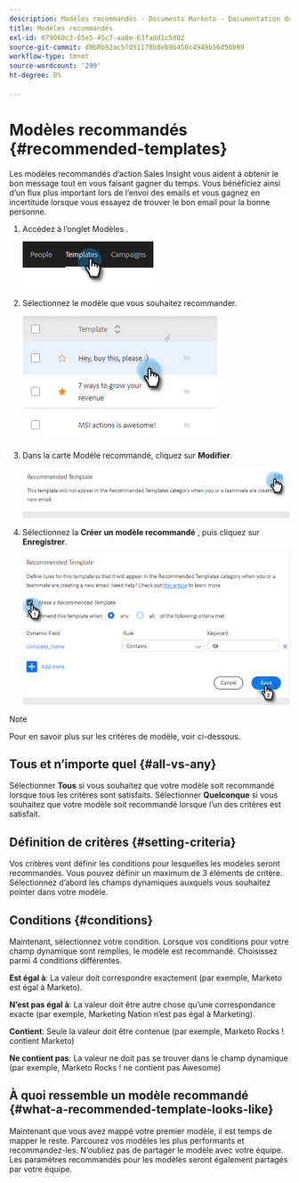 ```yaml
---
description: Modèles recommandés - Documents Marketo - Documentation du produit
title: Modèles recommandés
exl-id: 079068c3-65e5-45c7-aa8e-63fadd1c5d02
source-git-commit: d9b8b92ac5f051178b8eb9b450c4949b56d50b99
workflow-type: tm+mt
source-wordcount: '299'
ht-degree: 0%

---
```


# Modèles recommandés {#recommended-templates}

Les modèles recommandés d’action Sales Insight vous aident à obtenir le bon message tout en vous faisant gagner du temps. Vous bénéficiez ainsi d’un flux plus important lors de l’envoi des emails et vous gagnez en incertitude lorsque vous essayez de trouver le bon email pour la bonne personne.

1. Accédez à l’onglet Modèles .

   ![](assets/recommended-templates-1.png)

1. Sélectionnez le modèle que vous souhaitez recommander.

   ![](assets/recommended-templates-2.png)

1. Dans la carte Modèle recommandé, cliquez sur **Modifier**.

   ![](assets/recommended-templates-3.png)

1. Sélectionnez la **Créer un modèle recommandé** , puis cliquez sur **Enregistrer**.

   ![](assets/recommended-templates-4.png)

>[!NOTE]
>
>Pour en savoir plus sur les critères de modèle, voir ci-dessous.

## Tous et n’importe quel {#all-vs-any}

Sélectionner **Tous** si vous souhaitez que votre modèle soit recommandé lorsque tous les critères sont satisfaits. Sélectionner **Quelconque** si vous souhaitez que votre modèle soit recommandé lorsque l’un des critères est satisfait.

## Définition de critères {#setting-criteria}

Vos critères vont définir les conditions pour lesquelles les modèles seront recommandés. Vous pouvez définir un maximum de 3 éléments de critère. Sélectionnez d’abord les champs dynamiques auxquels vous souhaitez pointer dans votre modèle.

## Conditions {#conditions}

Maintenant, sélectionnez votre condition. Lorsque vos conditions pour votre champ dynamique sont remplies, le modèle est recommandé. Choisissez parmi 4 conditions différentes.

**Est égal à**: La valeur doit correspondre exactement (par exemple, Marketo est égal à Marketo).

**N’est pas égal à**: La valeur doit être autre chose qu’une correspondance exacte (par exemple, Marketing Nation n’est pas égal à Marketing).

**Contient**: Seule la valeur doit être contenue (par exemple, Marketo Rocks ! contient Marketo)

**Ne contient pas**: La valeur ne doit pas se trouver dans le champ dynamique (par exemple, Marketo Rocks ! ne contient pas Awesome)

## À quoi ressemble un modèle recommandé {#what-a-recommended-template-looks-like}

Maintenant que vous avez mappé votre premier modèle, il est temps de mapper le reste. Parcourez vos modèles les plus performants et recommandez-les. N’oubliez pas de partager le modèle avec votre équipe. Les paramètres recommandés pour les modèles seront également partagés par votre équipe.
